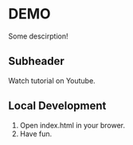 # DEMO

Some descirption!

## Subheader

Watch tutorial on Youtube.

## Local Development
1. Open index.html in your brower. 
2. Have fun.